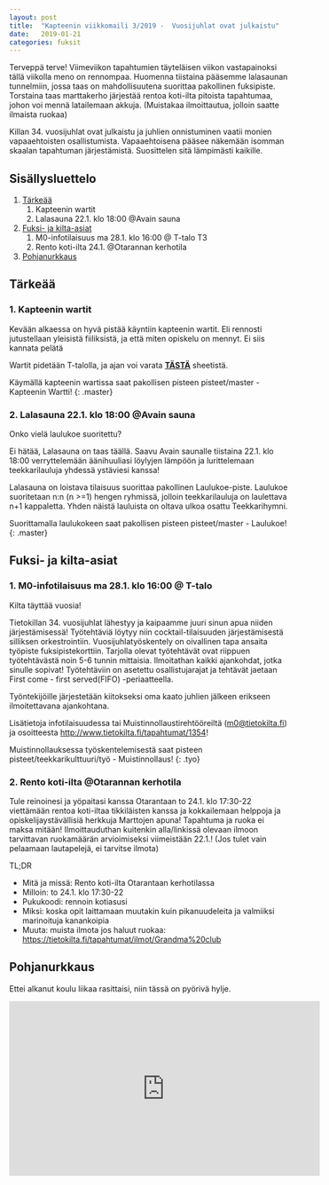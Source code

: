 ```yaml
---
layout: post
title:  "Kapteenin viikkomaili 3/2019 -  Vuosijuhlat ovat julkaistu"
date:   2019-01-21
categories: fuksit
---
```


Terveppä terve! Viimeviikon tapahtumien täyteläisen viikon vastapainoksi tällä viikolla meno on rennompaa. Huomenna tiistaina pääsemme lalasaunan tunnelmiin, jossa taas on mahdollisuutena suorittaa pakollinen fuksipiste. Torstaina taas marttakerho järjestää rentoa koti-ilta pitoista tapahtumaa, johon voi mennä latailemaan akkuja. (Muistakaa ilmoittautua, jolloin saatte ilmaista ruokaa)

Killan 34. vuosijuhlat ovat julkaistu ja juhlien onnistuminen vaatii monien vapaaehtoisten osallistumista. Vapaaehtoisena pääsee näkemään isomman skaalan tapahtuman järjestämistä. Suosittelen sitä lämpimästi kaikille.

## Sisällysluettelo
1. [Tärkeää](#tärkeää)
	1. Kapteenin wartit
	2. Lalasauna 22.1. klo 18:00 @Avain sauna
2. [Fuksi- ja kilta-asiat](#fuksi--ja-kilta-asiat)
	1. M0-infotilaisuus ma 28.1. klo 16:00 @ T-talo T3
	2. Rento koti-ilta 24.1. @Otarannan kerhotila
3. [Pohjanurkkaus](#pohjanurkkaus)

## Tärkeää

### 1. Kapteenin wartit

Kevään alkaessa on hyvä pistää käyntiin kapteenin wartit. Eli rennosti jutustellaan yleisistä fiiliksistä, ja että miten opiskelu on mennyt. Ei siis kannata pelätä

Wartit pidetään T-talolla, ja ajan voi varata <b>[TÄSTÄ](https://docs.google.com/spreadsheets/d/1ap_SmvJQtSOqYn1-z0hCp-hl61Etyi6o7hL3U0MnYe4/edit?usp=sharing)</b> sheetistä.


Käymällä kapteenin wartissa saat pakollisen pisteen pisteet/master - Kapteenin Wartti!
{: .master}

### 2. Lalasauna 22.1. klo 18:00 @Avain sauna

Onko vielä laulukoe suoritettu?

Ei hätää, Lalasauna on taas täällä. Saavu Avain saunalle tiistaina 22.1. klo 18:00 verryttelemään äänihuuliasi löylyjen lämpöön ja lurittelemaan teekkarilauluja yhdessä ystäviesi kanssa!

Lalasauna on loistava tilaisuus suorittaa pakollinen Laulukoe-piste. Laulukoe suoritetaan n:n (n >=1) hengen ryhmissä, jolloin teekkarilauluja on laulettava n+1 kappaletta. Yhden näistä lauluista on oltava ulkoa osattu Teekkarihymni.

Suorittamalla laulukokeen saat pakollisen pisteen pisteet/master - Laulukoe!
{: .master}


## Fuksi- ja kilta-asiat

### 1. M0-infotilaisuus ma 28.1. klo 16:00 @ T-talo

Kilta täyttää vuosia!

Tietokillan 34. vuosijuhlat lähestyy ja kaipaamme juuri sinun apua niiden järjestämisessä! Työtehtäviä löytyy niin cocktail-tilaisuuden järjestämisestä silliksen orkestrointiin. Vuosijuhlatyöskentely on oivallinen tapa ansaita työpiste fuksipistekorttiin. Tarjolla olevat työtehtävät ovat riippuen työtehtävästä noin 5-6 tunnin mittaisia. Ilmoitathan kaikki ajankohdat, jotka sinulle sopivat! Työtehtäviin on asetettu osallistujarajat ja tehtävät jaetaan First come - first served(FIFO) -periaatteella.

Työntekijöille järjestetään kiitokseksi oma kaato juhlien jälkeen erikseen ilmoitettavana ajankohtana.


Lisätietoja infotilaisuudessa tai Muistinnollaustirehtööreiltä (m0@tietokilta.fi) ja osoitteesta <http://www.tietokilta.fi/tapahtumat/1354>!

Muistinnollauksessa työskentelemisestä saat pisteen pisteet/teekkarikulttuuri/työ - Muistinnollaus!
{: .tyo}

### 2. Rento koti-ilta @Otarannan kerhotila

Tule reinoinesi ja yöpaitasi kanssa Otarantaan to 24.1. klo 17:30-22 viettämään rentoa koti-iltaa tikkiläisten kanssa ja kokkailemaan helppoja ja opiskelijaystävällisiä herkkuja Marttojen apuna!
Tapahtuma ja ruoka ei maksa mitään!
Ilmoittauduthan kuitenkin alla/linkissä olevaan ilmoon tarvittavan ruokamäärän arvioimiseksi viimeistään 22.1.! (Jos tulet vain pelaamaan lautapelejä, ei tarvitse ilmota)

TL;DR
* Mitä ja missä: Rento koti-ilta Otarantaan kerhotilassa
* Milloin: to 24.1. klo 17:30-22
* Pukukoodi: rennoin kotiasusi
* Miksi: koska opit laittamaan muutakin kuin pikanuudeleita ja valmiiksi marinoituja kanankoipia
* Muuta: muista ilmota jos haluut ruokaa: <https://tietokilta.fi/tapahtumat/ilmot/Grandma%20club>

## Pohjanurkkaus
Ettei alkanut koulu liikaa rasittaisi, niin tässä on pyörivä hylje.
<div class="resp-container">
<iframe class="resp-iframe" width="560" height="315" src="https://www.youtube.com/embed/fp-52d4HxtY" frameborder="0" allow="accelerometer; autoplay; encrypted-media; gyroscope; picture-in-picture" allowfullscreen></iframe>
</div>
